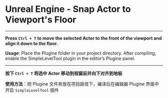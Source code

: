 # Unreal Engine - Snap Actor to Viewport's Floor

---

**Press `Ctrl + T` to move the selected Actor to the front of the viewport and align it down to the floor.**

**Usage**: Place the Plugine folder in your project directory. After compiling, enable the SimpleLevelTool plugin in the editor’s Plugine panel.

---

**按下 `Ctrl + T` 将选中 Actor 移动到视窗前并向下对齐到地板**

**使用方法**：把 Plugine 文件夹放在项目路径下，编译后在编辑器 Plugine 界面中开启 `SimpleLevelTool` 插件
